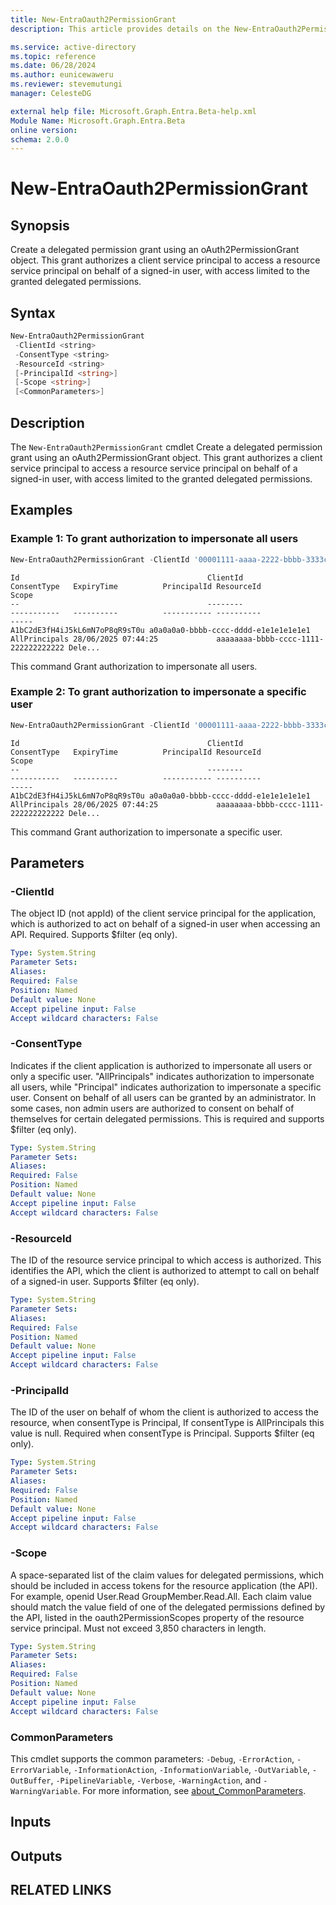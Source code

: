 ```yaml
---
title: New-EntraOauth2PermissionGrant
description: This article provides details on the New-EntraOauth2PermissionGrant command.

ms.service: active-directory
ms.topic: reference
ms.date: 06/28/2024
ms.author: eunicewaweru
ms.reviewer: stevemutungi
manager: CelesteDG

external help file: Microsoft.Graph.Entra.Beta-help.xml
Module Name: Microsoft.Graph.Entra.Beta
online version:
schema: 2.0.0
---
```


# New-EntraOauth2PermissionGrant

## Synopsis

Create a delegated permission grant using an oAuth2PermissionGrant object. This grant authorizes a client service principal to access a resource service principal on behalf of a signed-in user, with access limited to the granted delegated permissions.

## Syntax

```powershell
New-EntraOauth2PermissionGrant 
 -ClientId <string> 
 -ConsentType <string> 
 -ResourceId <string> 
 [-PrincipalId <string>]
 [-Scope <string>]  
 [<CommonParameters>]
```

## Description

The `New-EntraOauth2PermissionGrant` cmdlet Create a delegated permission grant using an oAuth2PermissionGrant object. This grant authorizes a client service principal to access a resource service principal on behalf of a signed-in user, with access limited to the granted delegated permissions.

## Examples

### Example 1: To grant authorization to impersonate all users

```powershell
New-EntraOauth2PermissionGrant -ClientId '00001111-aaaa-2222-bbbb-3333cccc4444' -ConsentType 'AllPrincipals' -ResourceId 'a0a0a0a0-bbbb-cccc-dddd-e1e1e1e1e1e1' -Scope 'DelegatedPermissionGrant.ReadWrite.All'
```

```Output
Id                                          ClientId                             ConsentType   ExpiryTime          PrincipalId ResourceId                           Scope
--                                          --------                             -----------   ----------          ----------- ----------                           -----
A1bC2dE3fH4iJ5kL6mN7oP8qR9sT0u a0a0a0a0-bbbb-cccc-dddd-e1e1e1e1e1e1 AllPrincipals 28/06/2025 07:44:25             aaaaaaaa-bbbb-cccc-1111-222222222222 Dele...

```

This command Grant authorization to impersonate all users.

### Example 2: To grant authorization to impersonate a specific user

```powershell
New-EntraOauth2PermissionGrant -ClientId '00001111-aaaa-2222-bbbb-3333cccc4444' -ConsentType 'Principal' -PrincipalId 'aaaaaaaa-bbbb-cccc-1111-222222222222' -ResourceId 'a0a0a0a0-bbbb-cccc-dddd-e1e1e1e1e1e1' -Scope 'DelegatedPermissionGrant.ReadWrite.All' 
```

```Output
Id                                          ClientId                             ConsentType   ExpiryTime          PrincipalId ResourceId                           Scope
--                                          --------                             -----------   ----------          ----------- ----------                           -----
A1bC2dE3fH4iJ5kL6mN7oP8qR9sT0u a0a0a0a0-bbbb-cccc-dddd-e1e1e1e1e1e1 AllPrincipals 28/06/2025 07:44:25             aaaaaaaa-bbbb-cccc-1111-222222222222 Dele...
```

This command Grant authorization to impersonate a specific user.

## Parameters

### -ClientId

The object ID (not appId) of the client service principal for the application, which is authorized to act on behalf of a signed-in user when accessing an API. Required. Supports $filter (eq only).

```yaml
Type: System.String
Parameter Sets: 
Aliases:
Required: False
Position: Named
Default value: None
Accept pipeline input: False
Accept wildcard characters: False
```

### -ConsentType

Indicates if the client application is authorized to impersonate all users or only a specific user. "AllPrincipals" indicates authorization to impersonate all users, while "Principal" indicates authorization to impersonate a specific user. Consent on behalf of all users can be granted by an administrator. In some cases, non admin users are authorized to consent on behalf of themselves for certain delegated permissions. This is required and supports $filter (eq only).

```yaml
Type: System.String
Parameter Sets: 
Aliases:
Required: False
Position: Named
Default value: None
Accept pipeline input: False
Accept wildcard characters: False
```

### -ResourceId

The ID of the resource service principal to which access is authorized. This identifies the API, which the client is authorized to attempt to call on behalf of a signed-in user. Supports $filter (eq only).

```yaml
Type: System.String
Parameter Sets: 
Aliases:
Required: False
Position: Named
Default value: None
Accept pipeline input: False
Accept wildcard characters: False
```

### -PrincipalId

The ID of the user on behalf of whom the client is authorized to access the resource, when consentType is Principal, If consentType is AllPrincipals this value is null. Required when consentType is Principal. Supports $filter (eq only).

```yaml
Type: System.String
Parameter Sets: 
Aliases:
Required: False
Position: Named
Default value: None
Accept pipeline input: False
Accept wildcard characters: False
```

### -Scope

A space-separated list of the claim values for delegated permissions, which should be included in access tokens for the resource application (the API). For example, openid User.Read GroupMember.Read.All. Each claim value should match the value field of one of the delegated permissions defined by the API, listed in the oauth2PermissionScopes property of the resource service principal. Must not exceed 3,850 characters in length.

```yaml
Type: System.String
Parameter Sets: 
Aliases:
Required: False
Position: Named
Default value: None
Accept pipeline input: False
Accept wildcard characters: False
```

### CommonParameters

This cmdlet supports the common parameters: `-Debug`, `-ErrorAction`, `-ErrorVariable`, `-InformationAction`, `-InformationVariable`, `-OutVariable`, `-OutBuffer`, `-PipelineVariable`, `-Verbose`, `-WarningAction`, and `-WarningVariable`. For more information, see [about_CommonParameters](https://go.microsoft.com/fwlink/?LinkID=113216).

## Inputs

## Outputs

## RELATED LINKS
